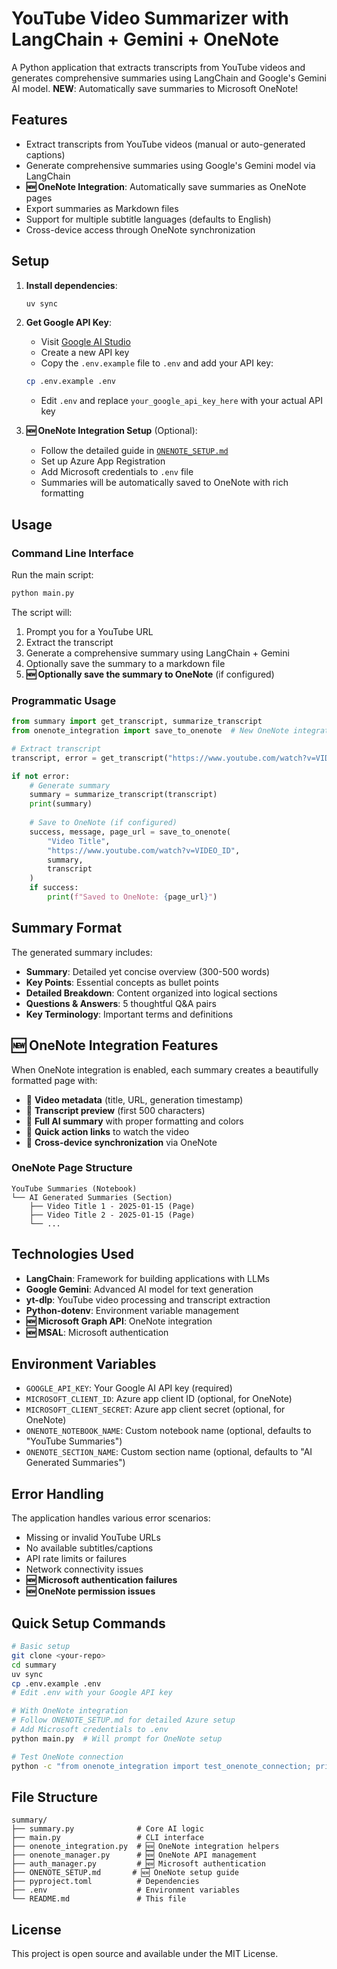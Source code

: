 # YouTube Video Summarizer with LangChain + Gemini + OneNote

A Python application that extracts transcripts from YouTube videos and generates comprehensive summaries using LangChain and Google's Gemini AI model. **NEW**: Automatically save summaries to Microsoft OneNote!

## Features

- Extract transcripts from YouTube videos (manual or auto-generated captions)
- Generate comprehensive summaries using Google's Gemini model via LangChain
- **🆕 OneNote Integration**: Automatically save summaries as OneNote pages
- Export summaries as Markdown files
- Support for multiple subtitle languages (defaults to English)
- Cross-device access through OneNote synchronization

## Setup

1. **Install dependencies**:
   ```bash
   uv sync
   ```

2. **Get Google API Key**:
   - Visit [Google AI Studio](https://makersuite.google.com/app/apikey)
   - Create a new API key
   - Copy the `.env.example` file to `.env` and add your API key:
   ```bash
   cp .env.example .env
   ```
   - Edit `.env` and replace `your_google_api_key_here` with your actual API key

3. **🆕 OneNote Integration Setup** (Optional):
   - Follow the detailed guide in [`ONENOTE_SETUP.md`](ONENOTE_SETUP.md)
   - Set up Azure App Registration
   - Add Microsoft credentials to `.env` file
   - Summaries will be automatically saved to OneNote with rich formatting

## Usage

### Command Line Interface

Run the main script:
```bash
python main.py
```

The script will:
1. Prompt you for a YouTube URL
2. Extract the transcript
3. Generate a comprehensive summary using LangChain + Gemini
4. Optionally save the summary to a markdown file
5. **🆕 Optionally save the summary to OneNote** (if configured)

### Programmatic Usage

```python
from summary import get_transcript, summarize_transcript
from onenote_integration import save_to_onenote  # New OneNote integration

# Extract transcript
transcript, error = get_transcript("https://www.youtube.com/watch?v=VIDEO_ID")

if not error:
    # Generate summary
    summary = summarize_transcript(transcript)
    print(summary)
    
    # Save to OneNote (if configured)
    success, message, page_url = save_to_onenote(
        "Video Title", 
        "https://www.youtube.com/watch?v=VIDEO_ID", 
        summary, 
        transcript
    )
    if success:
        print(f"Saved to OneNote: {page_url}")
```

## Summary Format

The generated summary includes:

- **Summary**: Detailed yet concise overview (300-500 words)
- **Key Points**: Essential concepts as bullet points
- **Detailed Breakdown**: Content organized into logical sections
- **Questions & Answers**: 5 thoughtful Q&A pairs
- **Key Terminology**: Important terms and definitions

## 🆕 OneNote Integration Features

When OneNote integration is enabled, each summary creates a beautifully formatted page with:

- 🎥 **Video metadata** (title, URL, generation timestamp)
- 📝 **Transcript preview** (first 500 characters)
- 🤖 **Full AI summary** with proper formatting and colors
- 🔗 **Quick action links** to watch the video
- 📱 **Cross-device synchronization** via OneNote

### OneNote Page Structure
```
YouTube Summaries (Notebook)
└── AI Generated Summaries (Section)
    ├── Video Title 1 - 2025-01-15 (Page)
    ├── Video Title 2 - 2025-01-15 (Page)
    └── ...
```

## Technologies Used

- **LangChain**: Framework for building applications with LLMs
- **Google Gemini**: Advanced AI model for text generation
- **yt-dlp**: YouTube video processing and transcript extraction
- **Python-dotenv**: Environment variable management
- **🆕 Microsoft Graph API**: OneNote integration
- **🆕 MSAL**: Microsoft authentication

## Environment Variables

- `GOOGLE_API_KEY`: Your Google AI API key (required)
- `MICROSOFT_CLIENT_ID`: Azure app client ID (optional, for OneNote)
- `MICROSOFT_CLIENT_SECRET`: Azure app client secret (optional, for OneNote)
- `ONENOTE_NOTEBOOK_NAME`: Custom notebook name (optional, defaults to "YouTube Summaries")
- `ONENOTE_SECTION_NAME`: Custom section name (optional, defaults to "AI Generated Summaries")

## Error Handling

The application handles various error scenarios:
- Missing or invalid YouTube URLs
- No available subtitles/captions
- API rate limits or failures
- Network connectivity issues
- **🆕 Microsoft authentication failures**
- **🆕 OneNote permission issues**

## Quick Setup Commands

```bash
# Basic setup
git clone <your-repo>
cd summary
uv sync
cp .env.example .env
# Edit .env with your Google API key

# With OneNote integration
# Follow ONENOTE_SETUP.md for detailed Azure setup
# Add Microsoft credentials to .env
python main.py  # Will prompt for OneNote setup

# Test OneNote connection
python -c "from onenote_integration import test_onenote_connection; print(test_onenote_connection())"
```

## File Structure

```
summary/
├── summary.py              # Core AI logic
├── main.py                 # CLI interface
├── onenote_integration.py  # 🆕 OneNote integration helpers
├── onenote_manager.py      # 🆕 OneNote API management
├── auth_manager.py         # 🆕 Microsoft authentication
├── ONENOTE_SETUP.md       # 🆕 OneNote setup guide
├── pyproject.toml          # Dependencies
├── .env                    # Environment variables
└── README.md               # This file
```

## License

This project is open source and available under the MIT License.